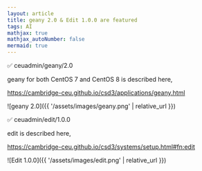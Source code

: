 ```yaml
---
layout: article
title: geany 2.0 & Edit 1.0.0 are featured
tags: AI
mathjax: true
mathjax_autoNumber: false
mermaid: true
---
```


✅ ceuadmin/geany/2.0

geany for both CentOS 7 and CentOS 8 is described here,

<https://cambridge-ceu.github.io/csd3/applications/geany.html>

![geany 2.0]({{ '/assets/images/geany.png' | relative_url }})

✅ ceuadmin/edit/1.0.0

edit is described here,

<https://cambridge-ceu.github.io/csd3/systems/setup.html#fn:edit>

![Edit 1.0.0]({{ '/assets/images/edit.png' | relative_url }})

